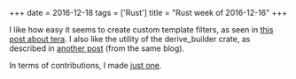 +++
date = 2016-12-18
tags = ['Rust']
title = "Rust week of 2016-12-16"
+++

I like how easy it seems to create custom template filters, as seen in
[this post about tera]. I also like the utility of the derive\_builder
crate, as described in [another post] (from the same blog).

In terms of contributions, I made [just one].

  [this post about tera]: https://siciarz.net/24-days-rust-tera
  [another post]: https://siciarz.net/24-days-rust-derive_builder
  [just one]: https://github.com/rust-lang/rust/pull/38467
